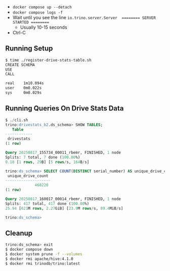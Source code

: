 * `docker compose up --detach`
* `docker compose logs -f` 
* Wait until you see the line `io.trino.server.Server  ======== SERVER STARTED ========` 
  * Usually 10-15 seconds
* Ctrl-C

## Running Setup

```bash
$ time ./register-drive-stats-table.sh
CREATE SCHEMA
USE
CALL

real    1m10.094s
user    0m0.022s
sys     0m0.029s
```

## Running Queries On Drive Stats Data

```sql
$ ./cli.sh
trino:drivestats_b2.ds_schema> SHOW TABLES;
   Table
------------
 drivestats
(1 row)

Query 20250817_155734_00011_rbemr, FINISHED, 1 node
Splits: 7 total, 7 done (100.00%)
0.18 [1 rows, 29B] [5 rows/s, 164B/s]

trino:ds_schema> SELECT COUNT(DISTINCT serial_number) AS unique_drive_count FROM drivestats;
 unique_drive_count
--------------------
             468220
(1 row)

Query 20250817_160017_00014_rbemr, FINISHED, 1 node
Splits: 417 total, 417 done (100.00%)
25.94 [621M rows, 2.27GiB] [23.9M rows/s, 89.4MiB/s]

trino:ds_schema>
```

## Cleanup

```bash
trino:ds_schema> exit
$ docker compose down
$ docker system prune -f --volumes
$ docker rmi apache/hive:4.1.0
$ docker rmi trinodb/trino:latest
```
